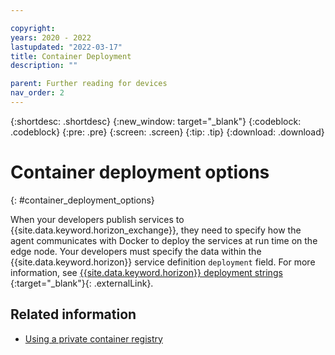```yaml
---

copyright:
years: 2020 - 2022
lastupdated: "2022-03-17"
title: Container Deployment
description: ""

parent: Further reading for devices
nav_order: 2
---
```


{:shortdesc: .shortdesc}
{:new_window: target="_blank"}
{:codeblock: .codeblock}
{:pre: .pre}
{:screen: .screen}
{:tip: .tip}
{:download: .download}

# Container deployment options
{: #container_deployment_options}

When your developers publish services to {{site.data.keyword.horizon_exchange}}, they need to specify how the agent communicates with Docker to deploy the services at run time on the edge node. Your developers must specify the data within the {{site.data.keyword.horizon}} service definition `deployment` field. For more information, see [{{site.data.keyword.horizon}} deployment strings ](https://github.com/open-horizon/anax/blob/master/docs/deployment_string.md){:target="_blank"}{: .externalLink}.

## Related information

* [Using a private container registry](container_registry.md)
